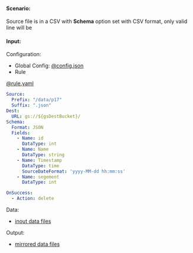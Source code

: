 #### Scenario:

Source file is in a CSV with **Schema** option set with CSV format, only valid line will be 

 
#### Input:

Configuration:

* Global Config: [@config,json](../../../config/gs.json)
* Rule

[@rule.yaml](rule.yaml)
```yaml
Source:
  Prefix: "/data/p17"
  Suffix: ".json"
Dest:
  URL: gs://${gsDestBucket}/
Schema:
  Format: JSON
  Fields:
    - Name: id
      DataType: int
    - Name: Name
      DataType: string
    - Name: Timestamp
      DataType: time
      SourceDateFormat: 'yyyy-MM-dd hh:mm:ss'
    - Name: segement
      DataType: int

OnSuccess:
  - Action: delete
```



Data:
- [inout data files](data/prepare)


Output:
- [mirrored data files](data/expect)
